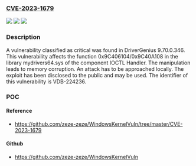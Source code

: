 ### [CVE-2023-1679](https://cve.mitre.org/cgi-bin/cvename.cgi?name=CVE-2023-1679)
![](https://img.shields.io/static/v1?label=Product&message=DriverGenius&color=blue)
![](https://img.shields.io/static/v1?label=Version&message=%3D%209.70.0.346%20&color=brighgreen)
![](https://img.shields.io/static/v1?label=Vulnerability&message=CWE-119%20Memory%20Corruption&color=brighgreen)

### Description

A vulnerability classified as critical was found in DriverGenius 9.70.0.346. This vulnerability affects the function 0x9C406104/0x9C40A108 in the library mydrivers64.sys of the component IOCTL Handler. The manipulation leads to memory corruption. An attack has to be approached locally. The exploit has been disclosed to the public and may be used. The identifier of this vulnerability is VDB-224236.

### POC

#### Reference
- https://github.com/zeze-zeze/WindowsKernelVuln/tree/master/CVE-2023-1679

#### Github
- https://github.com/zeze-zeze/WindowsKernelVuln

